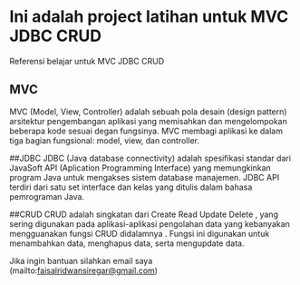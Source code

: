 # Ini adalah project latihan untuk MVC JDBC CRUD
Referensi belajar untuk MVC JDBC CRUD

## MVC
MVC (Model, View, Controller) adalah sebuah pola desain (design pattern) arsitektur pengembangan aplikasi yang memisahkan dan mengelompokan beberapa kode sesuai degan fungsinya. MVC membagi aplikasi ke dalam tiga bagian fungsional: model, view, dan controller.

##JDBC
JDBC (Java database connectivity) adalah spesifikasi standar dari JavaSoft API (Aplication Programming Interface) yang memungkinkan program Java untuk mengakses sistem database manajemen. JDBC API terdiri dari satu set interface dan kelas yang ditulis dalam bahasa pemrograman Java.

##CRUD
CRUD adalah singkatan dari Create Read Update Delete , yang sering digunakan pada aplikasi-aplikasi pengolahan data yang kebanyakan mengguanakan fungsi CRUD didalamnya . Fungsi ini digunakan untuk menambahkan data, menghapus data, serta mengupdate data.

Jika ingin bantuan silahkan email saya (mailto:faisalridwansiregar@gmail.com)
